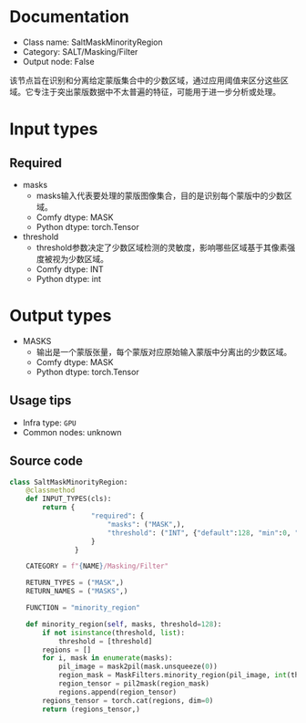
# Documentation
- Class name: SaltMaskMinorityRegion
- Category: SALT/Masking/Filter
- Output node: False

该节点旨在识别和分离给定蒙版集合中的少数区域，通过应用阈值来区分这些区域。它专注于突出蒙版数据中不太普遍的特征，可能用于进一步分析或处理。

# Input types
## Required
- masks
    - masks输入代表要处理的蒙版图像集合，目的是识别每个蒙版中的少数区域。
    - Comfy dtype: MASK
    - Python dtype: torch.Tensor
- threshold
    - threshold参数决定了少数区域检测的灵敏度，影响哪些区域基于其像素强度被视为少数区域。
    - Comfy dtype: INT
    - Python dtype: int

# Output types
- MASKS
    - 输出是一个蒙版张量，每个蒙版对应原始输入蒙版中分离出的少数区域。
    - Comfy dtype: MASK
    - Python dtype: torch.Tensor


## Usage tips
- Infra type: `GPU`
- Common nodes: unknown


## Source code
```python
class SaltMaskMinorityRegion:
    @classmethod
    def INPUT_TYPES(cls):
        return {
                    "required": {
                        "masks": ("MASK",),
                        "threshold": ("INT", {"default":128, "min":0, "max":255, "step":1}),
                    }
                }

    CATEGORY = f"{NAME}/Masking/Filter"

    RETURN_TYPES = ("MASK",)
    RETURN_NAMES = ("MASKS",)

    FUNCTION = "minority_region"

    def minority_region(self, masks, threshold=128):
        if not isinstance(threshold, list):
            threshold = [threshold]
        regions = []
        for i, mask in enumerate(masks):
            pil_image = mask2pil(mask.unsqueeze(0))
            region_mask = MaskFilters.minority_region(pil_image, int(threshold[i if i < len(threshold) else -1]))
            region_tensor = pil2mask(region_mask)
            regions.append(region_tensor)
        regions_tensor = torch.cat(regions, dim=0)
        return (regions_tensor,)

```
